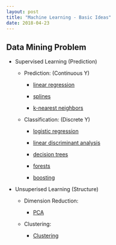 ```yaml
---
layout: post
title: "Machine Learning - Basic Ideas"
date: 2018-04-23
---
```


## Data Mining Problem

  - Supervised Learning (Prediction)
  
    - Prediction: (Continuous Y)
    
      - [linear regression](2018-08-14-Linear-Regression.md)
          
      - [splines]()
      
      - [k-nearest neighbors]()
    
    - Classification: (Discrete Y)
    
      - [logistic regression]()
      
      - [linear discriminant analysis]()
      
      - [decision trees]()
      
      - [forests]()
      
      - [boosting]()
    
  - Unsuperised Learning (Structure)
  
    - Dimension Reduction:
    
      - [PCA]()
    
    - Clustering:
    
      - [Clustering]()
